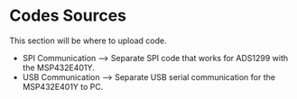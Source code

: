 # Codes Sources

This section will be where to upload code.

 - SPI Communication --> Separate SPI code that works for ADS1299 with the MSP432E401Y.
 - USB Communication --> Separate USB serial communication for the MSP432E401Y to PC.

